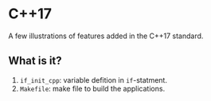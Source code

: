 # C++17
A few illustrations of features added in the C++17 standard.

## What is it?
1. `if_init_cpp`: variable defition in `if`-statment.
1. `Makefile`: make file to build the applications.
